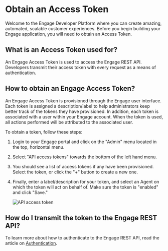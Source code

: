 # Obtain an Access Token

Welcome to the Engage Developer Platform where you can create amazing, automated, scalable customer experiences. Before you begin building your Engage application, you will need to obtain an Access Token.

## What is an Access Token used for?

An Engage Access Token is used to access the Engage REST API. Developers transmit their access token with every request as a means of authentication. 

## How to obtain an Engage Access Token?

An Engage Access Token is provisioned through the Engage user interface. Each token is assigned a description/label to help administrators keep better track of the tokens they have provisioned. In addition, each token is associated with a user within your Engage account. When the token is used, all actions performed will be attributed to the associated user.

To obtain a token, follow these steps:

1. Login to your Engage portal and click on the "Admin" menu located in the top, horizontal menu.
    
2. Select "API access tokens" towards the bottom of the left hand menu.
    
3. You should see a list of access tokens if any have been provisioned. Select the token, or click the "+" button to create a new one.
    
4. Finally, enter a label/description for your token, and select an Agent on which the token will act on behalf of. Make sure the token is "enabled" and click "Save."
    
      ![API access token](../../img/api-token.png)

## How do I transmit the token to the Engage REST API?

To learn more about how to authenticate to the Engage REST API, read the article on [Authentication](../auth/).